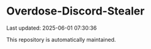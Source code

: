 # Overdose-Discord-Stealer

Last updated: 2025-06-01 07:30:36

This repository is automatically maintained.
